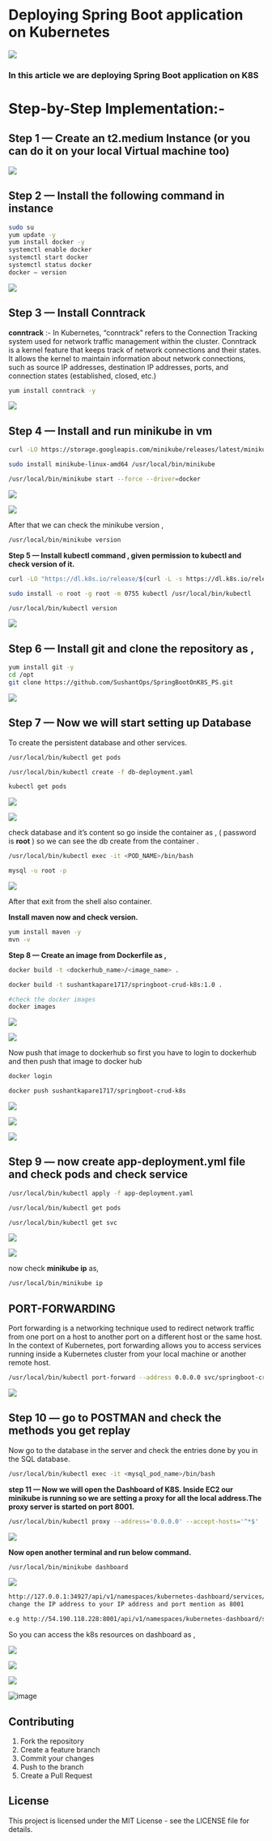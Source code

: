 # Deploying Spring Boot application on Kubernetes

![](https://miro.medium.com/v2/resize:fit:736/0*pUxaXy4_zjAWtFwf.png)

### **In this article we are deploying Spring Boot application on K8S**

# **Step-by-Step Implementation:-**

## Step 1 — Create an **t2.medium** Instance (or you can do it on your local Virtual machine too)

![](https://miro.medium.com/v2/resize:fit:736/1*m1tuu0xpgyaPuIA97M8cRw.png)

## Step 2 — Install the following command in instance

```bash
sudo su
yum update -y
yum install docker -y
systemctl enable docker
systemctl start docker
systemctl status docker
docker — version
```

![](https://miro.medium.com/v2/resize:fit:736/1*8qxOf5ULaFfT38rNUXx9ag.png)

## **Step 3 — Install Conntrack**

**conntrack** :- In Kubernetes, “conntrack” refers to the Connection Tracking system used for network traffic management within the cluster. Conntrack is a kernel feature that keeps track of network connections and their states. It allows the kernel to maintain information about network connections, such as source IP addresses, destination IP addresses, ports, and connection states (established, closed, etc.)

```bash
yum install conntrack -y
```

![](https://miro.medium.com/v2/resize:fit:736/1*b9OprU_EyaxGph8vh7Ct2Q.png)

## **Step 4 — Install and run minikube in vm**

```bash
curl -LO https://storage.googleapis.com/minikube/releases/latest/minikube-linux-amd64

sudo install minikube-linux-amd64 /usr/local/bin/minikube

/usr/local/bin/minikube start --force --driver=docker
```

![](https://miro.medium.com/v2/resize:fit:736/1*3KWYKJt47caknzbv27AkLg.png)

![](https://miro.medium.com/v2/resize:fit:736/1*oaum5rMKrA7v_hWd0QWN9Q.png)

After that we can check the minikube version ,

```bash
/usr/local/bin/minikube version
```

**Step 5 — Install kubectl command , given permission to kubectl and check version of it.**

```bash
curl -LO "https://dl.k8s.io/release/$(curl -L -s https://dl.k8s.io/release/stable.txt)/bin/linux/amd64/kubectl"

sudo install -o root -g root -m 0755 kubectl /usr/local/bin/kubectl

/usr/local/bin/kubectl version
```

![](https://miro.medium.com/v2/resize:fit:736/1*d3uGseuhtgUKJn6EZA7hNg.png)

## Step 6 — Install git and clone the repository as ,

```bash
yum install git -y
cd /opt
git clone https://github.com/SushantOps/SpringBootOnK8S_PS.git
```

![](https://miro.medium.com/v2/resize:fit:736/1*Wq0x1zA0Q8khebtki1F6Mg.png)

## **Step 7 — Now we will start setting up Database**

To create the persistent database and other services.

```bash
/usr/local/bin/kubectl get pods

/usr/local/bin/kubectl create -f db-deployment.yaml

kubectl get pods
```

![](https://miro.medium.com/v2/resize:fit:736/1*Le-vLbtW-AKSGtM-rZivQw.png)

![](https://miro.medium.com/v2/resize:fit:736/1*QsxPhddh9sweRi2KuNkmOg.png)

check database and it’s content so go inside the container as , ( password is **root** ) so we can see the db create from the container .

```bash
/usr/local/bin/kubectl exec -it <POD_NAME>/bin/bash

mysql -u root -p
```

![](https://miro.medium.com/v2/resize:fit:736/1*ooRy1qXVD2lOVPy3c9cy9Q.png)

After that exit from the shell also container.

**Install maven now and check version.**

```bash
yum install maven -y
mvn -v
```

**Step 8 — Create an image from Dockerfile as ,**

```bash
docker build -t <dockerhub_name>/<image_name> .

docker build -t sushantkapare1717/springboot-crud-k8s:1.0 .

#check the docker images 
docker images
```

![](https://miro.medium.com/v2/resize:fit:736/1*dDZ2dfHDr9TZvbVZolUyMg.png)

![](https://miro.medium.com/v2/resize:fit:736/1*IiOyFlD6wVukLPdO8fZ6Xw.png)

Now push that image to dockerhub so first you have to login to dockerhub and then push that image to docker hub

```bash
docker login

docker push sushantkapare1717/springboot-crud-k8s
```

![](https://miro.medium.com/v2/resize:fit:736/1*nZ4u8QWT6pDaNYvPPtbv-w.png)

![](https://miro.medium.com/v2/resize:fit:736/1*eiroqwaqp5npfz_eivrTlA.png)

![](https://miro.medium.com/v2/resize:fit:736/1*niIjqgGVGCaL-dVYC-a27w.png)

## **Step 9 — now create app-deployment.yml file and check pods and check service**

```bash
/usr/local/bin/kubectl apply -f app-deployment.yaml

/usr/local/bin/kubectl get pods

/usr/local/bin/kubectl get svc
```

![](https://miro.medium.com/v2/resize:fit:736/1*V_2x1Dl80JQmNMkDE0Tafw.png)

![](https://miro.medium.com/v2/resize:fit:736/1*hRwbqE0ebmtnkNpkMLWHqw.png)

now check **minikube ip** as,

```bash
/usr/local/bin/minikube ip
```

## **PORT-FORWARDING**

Port forwarding is a networking technique used to redirect network traffic from one port on a host to another port on a different host or the same host. In the context of Kubernetes, port forwarding allows you to access services running inside a Kubernetes cluster from your local machine or another remote host.

```bash
/usr/local/bin/kubectl port-forward --address 0.0.0.0 svc/springboot-crud-svc 8080:8080 &
```

![](https://miro.medium.com/v2/resize:fit:736/1*uHfR-a4k69dTgIQKPUhaEQ.png)

## **Step 10** — go to **POSTMAN** and check the methods you get replay

Now go to the database in the server and check the entries done by you in the SQL database.

```bash
/usr/local/bin/kubectl exec -it <mysql_pod_name>/bin/bash
```

**step 11 — Now we will open the Dashboard of K8S. Inside EC2 our minikube is running so we are setting a proxy for all the local address.The proxy server is started on port 8001.**

```bash
/usr/local/bin/kubectl proxy --address='0.0.0.0' --accept-hosts='^*$'
```

![](https://miro.medium.com/v2/resize:fit:736/1*zNr_s2M15kfdMt3dErvuQA.png)

**Now open another terminal and run below command.**

```bash
/usr/local/bin/minikube dashboard
```

![](https://miro.medium.com/v2/resize:fit:736/1*uNdt2tyvKRxVURaNjP-jog.png)

```bash
http://127.0.0.1:34927/api/v1/namespaces/kubernetes-dashboard/services/http:kubernetes-dashboard:/proxy/
change the IP address to your IP address and port mention as 8001

e.g http://54.190.118.228:8001/api/v1/namespaces/kubernetes-dashboard/services/http:kubernetes-dashboard:/proxy/
```

So you can access the k8s resources on dashboard as ,

![](https://miro.medium.com/v2/resize:fit:736/1*0pLPd-WINJetavpNiEGy5w.png)

![](https://miro.medium.com/v2/resize:fit:736/1*F-KVuk3ST5Yoa6WQUiVdmg.png)

![](https://miro.medium.com/v2/resize:fit:736/1*yImdvieZ0FCD7KA4g4N6tA.png)

![image](https://github.com/user-attachments/assets/6f3033b5-1b62-4092-b77b-d0e47cc17595)

## Contributing

1. Fork the repository
2. Create a feature branch
3. Commit your changes
4. Push to the branch
5. Create a Pull Request

## License

This project is licensed under the MIT License - see the LICENSE file for details. 
